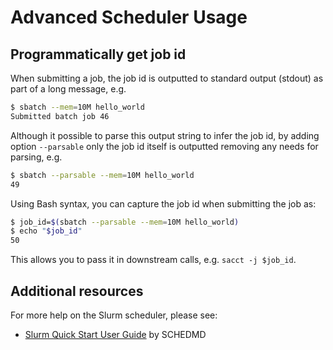 # Advanced Scheduler Usage

## Programmatically get job id

When submitting a job, the job id is outputted to standard output (stdout) as part of a long message, e.g.

```sh
$ sbatch --mem=10M hello_world 
Submitted batch job 46
```

Although it possible to parse this output string to infer the job id, by adding option `--parsable` only the job id itself is outputted removing any needs for parsing, e.g.

```sh
$ sbatch --parsable --mem=10M hello_world
49
```

Using Bash syntax, you can capture the job id when submitting the job as:

```sh
$ job_id=$(sbatch --parsable --mem=10M hello_world)
$ echo "$job_id"
50
```

This allows you to pass it in downstream calls, e.g. `sacct -j $job_id`.


## Additional resources

For more help on the Slurm scheduler, please see:

* [Slurm Quick Start User Guide](https://slurm.schedmd.com/quickstart.html) by SCHEDMD
